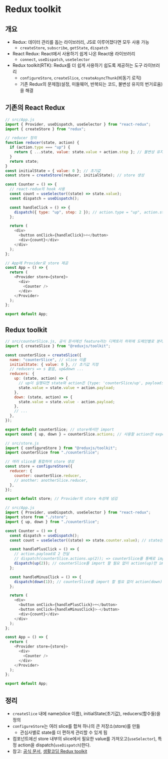 # Redux toolkit

## 개요

- Redux: 데이터 관리를 돕는 라이브러리, JS로 이루어졌다면 모두 사용 가능
  - `createStore`, `subscribe`, `getState`, `dispatch`
- React Redux: React에서 사용하기 쉽게 나온 React용 라이브러리
  - `connect`, `useDispatch`, `useSelector`
- Redux toolkit(RTK): Redux를 더 쉽게 사용하기 쉽도록 제공하는 도구 라이브러리
  - `configureStore`, `createSlice`, `createAsyncThunk`(비동기 로직)
  - 기존 Redux의 문제점(설정, 미들웨어, 반복되는 코드, 불변성 유지의 번거로움)을 해결

## 기존의 React Redux

```js
// src/App.js
import { Provider, useDispatch, useSelector } from "react-redux";
import { createStore } from "redux";

// reducer 정의
function reducer(state, action) {
  if (action.type === "up") {
    return { ...state, value: state.value + action.step }; // 불변성 유지해줘야 함
  }
  return state;
}
const initialState = { value: 0 }; // 초기값
const store = createStore(reducer, initialState); // store 생성

const Counter = () => {
  // react-redux의 hook 사용
  const count = useSelector((state) => state.value);
  const dispatch = useDispatch();

  const handleClick = () => {
    dispatch({ type: "up", step: 2 }); // action.type = "up", action.step = 2
  };

  return (
    <div>
      <button onClick={handleClick}>+</button>
      <div>{count}</div>
    </div>
  );
};

// App에 Provider로 store 제공
const App = () => {
  return (
    <Provider store={store}>
      <div>
        <Counter />
      </div>
    </Provider>
  );
};

export default App;
```

## Redux toolkit

```js
// src/counterSlice.js, 공식 문서에선 feature라는 디렉토리 하위에 도메인별로 분리
import { createSlice } from "@reduxjs/toolkit";

const counterSlice = createSlice({
  name: "counterSlice", // slice 이름
  initialState: { value: 0 }, // 초기값 지정
  // reducers => s 붙음, up&down ...
  reducers: {
    up: (state, action) => {
      // up이 실행되면 state와 action은 {type: 'counterSlice/up', payload: 2}
      state.value = state.value + action.payload;
    },
    down: (state, action) => {
      state.value = state.value - action.payload;
    },
    // ...
  },
});

export default counterSlice; // store에서만 import
export const { up, down } = counterSlice.actions; // 사용할 action만 export
```

```js
// src/store.js
import { configureStore } from "@reduxjs/toolkit";
import counterSlice from "./counterSlice";

// 여러 slice를 통합하여 store 생성
const store = configureStore({
  reducer: {
    counter: counterSlice.reducer,
    // another: anotherSlice.reducer,
  },
});

export default store; // Provider의 store 속성에 넘김
```

```js
// src/App.js
import { Provider, useDispatch, useSelector } from "react-redux";
import store from "./store";
import { up, down } from "./counterSlice";

const Counter = () => {
  const dispatch = useDispatch();
  const count = useSelector((state) => state.counter.value); // state는 store의 counter

  const handlePlusClick = () => {
    // action.payload로 2 전달
    // dispatch(counterSlice.actions.up(2)); => counterSlice를 통째로 import 할 때
    dispatch(up(2)); // counterSlice를 import 할 필요 없이 action(up)만 import
  };

  const handleMinusClick = () => {
    dispatch(down(1)); // counterSlice를 import 할 필요 없이 action(down)만 import
  };

  return (
    <div>
      <button onClick={handlePlusClick}>+</button>
      <button onClick={handleMinusClick}>-</button>
      <div>{count}</div>
    </div>
  );
};

const App = () => {
  return (
    <Provider store={store}>
      <div>
        <Counter />
      </div>
    </Provider>
  );
};

export default App;
```

## 정리

- `createSlice` 내에 name(slice 이름), initialState(초기값), reducers(함수들)을 정의
- `configureStore`는 여러 slice를 합쳐 하나의 큰 저장소(store)를 만듦
  - 관심사별로 state를 더 편하게 관리할 수 있게 됨
- 컴포넌트에선 store 내부의 slice에서 필요한 value를 가져오고(`useSelector`), 특정 action을 dispatch(`useDispatch`)한다.
- 참고: [공식 문서](https://redux-toolkit.js.org/), [생활코딩 Redux toolkit](https://www.youtube.com/watch?v=9wrHxqI6zuM)
